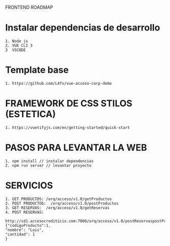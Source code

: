 FRONTEND ROADMAP

# Instalar dependencias de desarrollo
    1. Node js
    2. VUE CLI 3
    3  VSCODE
# Template base
    1. https://github.com/L4fv/vue-acceso-corp-demo
# FRAMEWORK DE CSS STILOS (ESTETICA)
    1. https://vuetifyjs.com/en/getting-started/quick-start
# PASOS PARA LEVANTAR LA WEB
    1. npm install // instalar dependencias
    2. npm run server // levantar proyecto
# SERVICIOS
    1. GET PRODUCTOS: /orq/acceso/v1.0/getProductos
    2. POST PRODUCTOS:  /orq/acceso/v1.0/postProductos
    3. GET RESERVAS:  /orq/acceso/v1.0/getReservas
    4. POST RESERVAS: 
     http://sd1.accesocrediticio.com:7000/orq/acceso/v1.0/postReservaspostProductos
    {"codigoProducto":1,
    "nombre": "Luis",
    "cantidad": 1
    }






